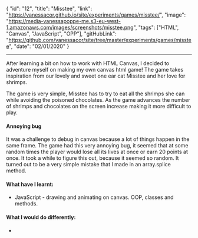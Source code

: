 {
"id": "12",
"title": "Misstee",
"link": "https://vanessacor.github.io/site/experiments/games/misstee/",
"image": "https://media-vanessapoppe-me.s3-eu-west-1.amazonaws.com/images/screenshots/misstee.png",
"tags": ["HTML", "Canvas", "JavaScript", "OPP"],
"gitHubLink": "https://github.com/vanessacor/site/tree/master/experiments/games/misstee",
"date": "02/01/2020"
}

---

After learning a bit on how to work with HTML Canvas, I decided to adventure myself on making my own canvas html game! The game takes inspiration from our lovely and sweet one ear cat Misstee and her love for shrimps.

The game is very simple, Misstee has to try to eat all the shrimps she can while avoiding the poisoned chocolates. As the game advances the number of shrimps and chocolates on the screen increase making it more difficult to play.

#### Annoying bug

It was a challenge to debug in canvas because a lot of things happen in the same frame. The game had this very annoying bug, it seemed that at some random times the player would lose all its lives at once or earn 20 points at once. It took a while to figure this out, because it seemed so random. It turned out to be a very simple mistake that I made in an array.splice method.

#### What have I learnt:

- JavaScript - drawing and animating on canvas. OOP, classes and methods.

#### What I would do differently:

-
